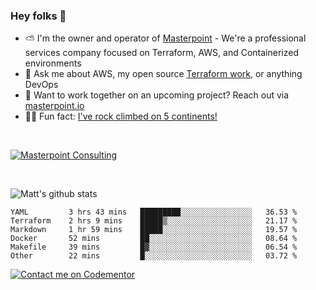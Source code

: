 

### Hey folks 👋



- ⛅️ I'm the owner and operator of [Masterpoint](https://masterpoint.io) - We're a professional services company focused on Terraform, AWS, and Containerized environments
- 💬 Ask me about AWS, my open source [Terraform work](https://github.com/masterpointio?q=terraform&type=&language=hcl), or anything DevOps
- 🔨 Want to work together on an upcoming project? Reach out via [masterpoint.io](https://masterpoint.io)
- 🧗‍♂️ Fun fact: [I've rock climbed on 5 continents!](https://www.rockandice.com/videos/weekend-whippers/weekend-whipper-gunning-for-it-on-south-six-shooter/)

<br>


[![Masterpoint Consulting](https://masterpoint-public.s3.us-west-2.amazonaws.com/Logo-medium.png)](https://masterpoint.io)

<br>


![Matt's github stats](https://github-readme-stats.vercel.app/api?username=Gowiem&count_private=true&theme=cobalt&show_icons=true)

<!--START_SECTION:waka-->

```text
YAML         3 hrs 43 mins   █████████░░░░░░░░░░░░░░░░   36.53 %
Terraform    2 hrs 9 mins    █████▒░░░░░░░░░░░░░░░░░░░   21.17 %
Markdown     1 hr 59 mins    █████░░░░░░░░░░░░░░░░░░░░   19.57 %
Docker       52 mins         ██░░░░░░░░░░░░░░░░░░░░░░░   08.64 %
Makefile     39 mins         █▓░░░░░░░░░░░░░░░░░░░░░░░   06.54 %
Other        22 mins         █░░░░░░░░░░░░░░░░░░░░░░░░   03.72 %
```

<!--END_SECTION:waka-->

[![Contact me on Codementor](https://www.codementor.io/m-badges/gowiem/find-me-on-cm-b.svg)](https://www.codementor.io/@gowiem?refer=badge)
